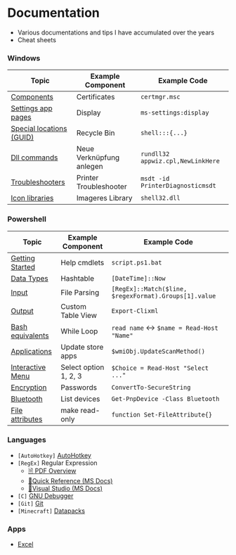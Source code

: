 # Documentation
- Various documentations and tips I have accumulated over the years
- Cheat sheets

### Windows

Topic | Example Component | Example Code
--- | --- | ---
[Components](windows/components.md) | Certificates | `certmgr.msc`
[Settings app pages](windows/settings.md) | Display | `ms-settings:display`
[Special locations (GUID)](windows/guids.md) | Recycle Bin | `shell:::{...}`
[Dll commands](windows/dll.md) | Neue Verknüpfung anlegen | `rundll32 appwiz.cpl,NewLinkHere`
[Troubleshooters](windows/troubleshooters.md) | Printer Troubleshooter | `msdt -id PrinterDiagnosticmsdt`
[Icon libraries](windows/icons.md) | Imageres Library | `shell32.dll`


### Powershell

Topic | Example Component | Example Code
--- | --- | ---
[Getting Started](powershell/getting-started.md) | Help cmdlets | `script.ps1.bat`
[Data Types](powershell/data-types.md) | Hashtable | `[DateTime]::Now`
[Input](powershell/input.md) | File Parsing | `[RegEx]::Match($line, $regexFormat).Groups[1].value`
[Output](powershell/output.md) | Custom Table View | `Export-Clixml`
[Bash equivalents](powershell/bash-equivalents.md) | While Loop | `read name` <-> `$name = Read-Host "Name"`
[Applications](powershell/applications.md) | Update store apps | `$wmiObj.UpdateScanMethod()`
[Interactive Menu](powershell/menu.md) | Select option 1, 2, 3 | `$Choice = Read-Host "Select ..."`
[Encryption](powershell/encryption.md) | Passwords | `ConvertTo-SecureString`
[Bluetooth](powershell/bluetooth.md) | List devices | `Get-PnpDevice -Class Bluetooth`
[File attributes](powershell/file-attributes.md) | make read-only | `function Set-FileAttribute{}`


### Languages

- `[AutoHotkey]` [AutoHotkey](languages/autohotkey.md)
- `[RegEx]` Regular Expression
    - [🗎 PDF Overview](languages/regex.pdf)
    - [🔗Quick Reference (MS Docs)](https://docs.microsoft.com/en-us/dotnet/standard/base-types/regular-expression-language-quick-reference)
    - [🔗Visual Studio (MS Docs)](https://docs.microsoft.com/en-us/visualstudio/ide/using-regular-expressions-in-visual-studio) 
- `[C]` [GNU Debugger](languages/gdb.md)
- `[Git]` [Git](languages/git.md)
- `[Minecraft]` [Datapacks](languages/minecraft.md)


### Apps

- [Excel](apps/excel.md)


